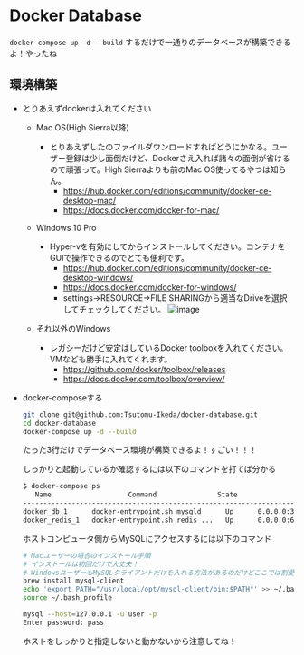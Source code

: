 # Docker Database

`docker-compose up -d --build` するだけで一通りのデータベースが構築できるよ！やったね

## 環境構築
- とりあえずdockerは入れてください
  - Mac OS(High Sierra以降)
    - とりあえずしたのファイルダウンロードすればどうにかなる。ユーザー登録は少し面倒だけど、Dockerさえ入れば諸々の面倒が省けるので頑張って。High Sierraよりも前のMac OS使ってるやつは知らん。
      - https://hub.docker.com/editions/community/docker-ce-desktop-mac/
      - https://docs.docker.com/docker-for-mac/
  - Windows 10 Pro
    - Hyper-vを有効にしてからインストールしてください。コンテナをGUIで操作できるのでとても便利です。
      - https://hub.docker.com/editions/community/docker-ce-desktop-windows/
      - https://docs.docker.com/docker-for-windows/
      - settings->RESOURCE->FILE SHARINGから適当なDriveを選択してチェックしてください。
      ![image](https://user-images.githubusercontent.com/43576650/75431538-5259c900-5990-11ea-808d-ce9d196b4e46.png)


  - それ以外のWindows
    - レガシーだけど安定はしているDocker toolboxを入れてください。VMなども勝手に入れてくれます。
      - https://github.com/docker/toolbox/releases
      - https://docs.docker.com/toolbox/overview/
- docker-composeする
  ```bash
  git clone git@github.com:Tsutomu-Ikeda/docker-database.git
  cd docker-database
  docker-compose up -d --build
  ```

  たった3行だけでデータベース環境が構築できるよ！すごい！！！

  しっかりと起動しているか確認するには以下のコマンドを打てば分かる
  ```bash
  $ docker-compose ps
     Name                   Command               State                 Ports
  -------------------------------------------------------------------------------------------
  docker_db_1      docker-entrypoint.sh mysqld      Up      0.0.0.0:3306->3306/tcp, 33060/tcp
  docker_redis_1   docker-entrypoint.sh redis ...   Up      0.0.0.0:6379->6379/tcp
  ```

  ホストコンピュータ側からMySQLにアクセスするには以下のコマンド
  ```bash
  # Macユーザーの場合のインストール手順
  # インストールは初回だけで大丈夫！
  # WindowsユーザーもMySQLクライアントだけを入れる方法があるのだけどここでは割愛します。
  brew install mysql-client
  echo 'export PATH="/usr/local/opt/mysql-client/bin:$PATH"' >> ~/.bash_profile
  source ~/.bash_profile

  mysql --host=127.0.0.1 -u user -p
  Enter password: pass
  ```
  ホストをしっかりと指定しないと動かないから注意してね！
